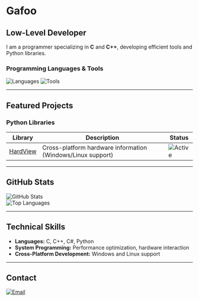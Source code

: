# Gafoo

## Low-Level Developer

I am a programmer specializing in **C** and **C++**, developing efficient tools and Python libraries.

### Programming Languages & Tools
![Languages](https://skillicons.dev/icons?i=c,cpp,cs,py)
![Tools](https://skillicons.dev/icons?i=git,github,vscode,visualstudio)

---

## Featured Projects

### Python Libraries
| Library | Description | Status |
|---------|-------------|--------|
| [HardView](https://github.com/gafoo173/hardview) | Cross-platform hardware information (Windows/Linux support) | ![Active](https://img.shields.io/badge/status-active-brightgreen) |

---

## GitHub Stats

![GitHub Stats](https://github-readme-stats.vercel.app/api?username=gafoo173&show_icons=true&theme=radical)  
![Top Languages](https://github-readme-stats.vercel.app/api/top-langs/?username=gafoo173&layout=compact&theme=radical)

---

## Technical Skills

- **Languages:** C, C++, C#, Python  
- **System Programming:** Performance optimization, hardware interaction  
- **Cross-Platform Development:** Windows and Linux support  

---

## Contact


[![Email](https://img.shields.io/badge/Email-D14836?style=for-the-badge&logo=gmail&logoColor=white)](mailto:omarwaled3374@gmail.com)
